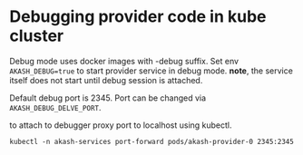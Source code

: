# Debugging provider code in kube cluster


Debug mode uses docker images with -debug suffix.
Set env `AKASH_DEBUG=true` to start provider service in debug mode.
**note**, the service itself does not start until debug session is attached.

Default debug port is 2345. Port can be changed via
`AKASH_DEBUG_DELVE_PORT`.

to attach to debugger proxy port to localhost using kubectl.
```shell
kubectl -n akash-services port-forward pods/akash-provider-0 2345:2345
```
